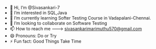 - 👋 Hi, I’m @Sivasankari-7
- 👀 I’m interested in SQL,Java 
- 🌱 I’m currently learning Softer Testing Course in Vadapalani-Chennai.
- 💞️ I’m looking to collaborate on Software Testing
- 📫 How to reach me ---> sivasankarimarimuthu570@gmail.com
- 😄 Pronouns: Do or Try
- ⚡ Fun fact: Good Things Take Time

<!---
Sivasankari-7/Sivasankari-7 is a ✨ special ✨ repository because its `README.md` (this file) appears on your GitHub profile.
You can click the Preview link to take a look at your changes.
--->
